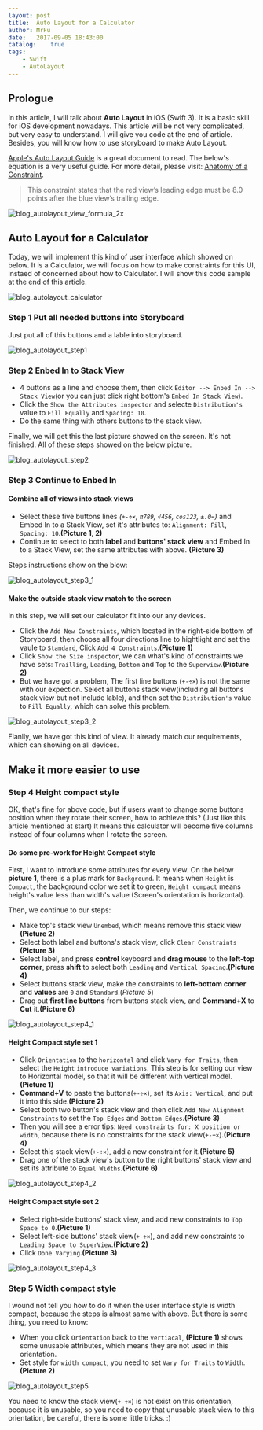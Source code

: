 ```yaml
---
layout: post
title:  Auto Layout for a Calculator
author: MrFu
date:   2017-09-05 18:43:00
catalog:    true
tags:
    - Swift
    - AutoLayout
---
```


## Prologue

In this article, I will talk about **Auto Layout** in iOS (Swift 3). It is a basic skill for iOS development nowadays. This article will be not very complicated, but very easy to understand. I will give you code at the end of article. Besides, you will know how to use storyboard to make Auto Layout.

[Apple's Auto Layout Guide](https://developer.apple.com/library/content/documentation/UserExperience/Conceptual/AutolayoutPG/index.html#//apple_ref/doc/uid/TP40010853-CH7-SW1) is a great document to read. The below's equation is a very useful guide. For more detail, please visit: [Anatomy of a Constraint](https://developer.apple.com/library/content/documentation/UserExperience/Conceptual/AutolayoutPG/AnatomyofaConstraint.html#//apple_ref/doc/uid/TP40010853-CH9-SW1).

> This constraint states that the red view’s leading edge must be 8.0 points after the blue view’s trailing edge.

![blog_autolayout_view_formula_2x](/img/article/autolayout/blog_autolayout_view_formula_2x.png)

## Auto Layout for a Calculator

Today, we will implement this kind of user interface which showed on below. It is a Calculator, we will focus on how to make constraints for this UI, instaed of concerned about how to Calculator. I will show this code sample at the end of this article.

![blog_autolayout_calculator](/img/article/autolayout/blog_autolayout_calculator.png)

### Step 1 Put all needed buttons into Storyboard

Just put all of this buttons and a lable into storyboard.

![blog_autolayout_step1](/img/article/autolayout/blog_autolayout_step1.png)

### Step 2 Enbed In to Stack View

* 4 buttons as a line and choose them, then click `Editor --> Enbed In --> Stack View`(or you can just click right bottom's `Embed In Stack View`). 
* Click the `Show the Attributes inspector` and selecte `Distribution's` value to `Fill Equally` and `Spacing: 10`. 
* Do the same thing with others buttons to the stack view. 

Finally, we will get this the last picture showed on the screen. It's not finished. All of these steps showed on the below picture.

 ![blog_autolayout_step2](/img/article/autolayout/blog_autolayout_step2.png)
 
### Step 3 Continue to Enbed In

#### Combine all of views into stack views

* Select these five buttons lines *(`+-÷×`, `π789`, `√456`, `cos123`, `±.0=`)* and Embed In to a Stack View, set it's attributes to: `Alignment: Fill`, `Spacing: 10`.**(Picture 1, 2)**
* Continue to select to both **label** and **buttons' stack view** and Embed In to a Stack View, set the same attributes with above. **(Picture 3)**

Steps instructions show on the blow:

![blog_autolayout_step3_1](/img/article/autolayout/blog_autolayout_step3_1.png)

#### Make the outside stack view match to the screen

In this step, we will set our calculator fit into our any devices.

* Click the `Add New Constraints`, which located in the right-side bottom of Storyboard, then choose all four directions line to hightlight and set the vaule to `Standard`, Click `Add 4 Constraints`.**(Picture 1)**
* Click `Show the Size inspector`, we can what's kind of constraints we have sets: `Trailling`, `Leading`, `Bottom` and `Top` to the `Superview`.**(Picture 2)**
* But we have got a problem, The first line buttons (`+-÷×`) is not the same with our expection. Select all buttons stack view(including all buttons stack view but not include lable), and then set the `Distribution's` value to `Fill Equally`, which can solve this problem.

![blog_autolayout_step3_2](/img/article/autolayout/blog_autolayout_step3_2.png)

Fianlly, we have got this kind of view. It already match our requirements, which can showing on all devices.

## Make it more easier to use

### Step 4 Height compact style

OK, that's fine for above code, but if users want to change some buttons position when they rotate their screen, how to achieve this? (Just like this article mentioned at start) It means this calculator will become five columns instead of four columns when I rotate the screen.

#### Do some pre-work for Height Compact style

First, I want to introduce some attributes for every view. On the below **picture 1**, there is a plus mark for `Background`. It means when `Height` is `Compact`, the background color we set it to green, `Height compact` means height's value less than width's value (Screen's orientation is horizontal).

Then, we continue to our steps:

* Make top's stack view `Unembed`, which means remove this stack view **(Picture 2)**
* Select both label and buttons's stack view, click `Clear Constraints` **(Picture 3)**
* Select label, and press **control** keyboard and **drag mouse** to the **left-top corner**, press **shift** to select both `Leading` and `Vertical Spacing`.**(Picture 4)**
* Select buttons stack view, make the constraints to **left-bottom corner** and **values** are `0` and `Standard`.(*Picture 5*)
* Drag out **first line buttons** from buttons stack view, and **Command+X** to **Cut** it.**(Picture 6)**

![blog_autolayout_step4_1](/img/article/autolayout/blog_autolayout_step4_1.png)

#### Height Compact style set 1

* Click `Orientation` to the `horizontal` and click `Vary for Traits`, then select the `Height` `introduce variations`. This step is for setting our view to Horizontal model, so that it will be different with vertical model.**(Picture 1)**
* **Command+V** to paste the buttons(`+-÷×`), set its `Axis: Vertical`, and put it into this side.**(Picture 2)**
* Select both two button's stack view and then click `Add New Alignment Constraints` to set the `Top Edges` and `Bottom Edges`.**(Picture 3)**
* Then you will see a error tips: `Need constraints for: X position or width`, because there is no constraints for the stack view(`+-÷×`).**(Picture 4)**
* Select this stack view(`+-÷×`), add a new constraint for it.**(Picture 5)**
* Drag one of the stack view's button to the right buttons' stack view and set its attribute to `Equal Widths`.**(Picture 6)**

![blog_autolayout_step4_2](/img/article/autolayout/blog_autolayout_step4_2.png)


#### Height Compact style set 2

* Select right-side buttons' stack view, and add new constraints to `Top Space to 0`.**(Picture 1)**
* Select left-side buttons' stack view(`+-÷×`), and add new constraints to `Leading Space to SuperView`.**(Picture 2)**
* Click `Done Varying`.**(Picture 3)**

![blog_autolayout_step4_3](/img/article/autolayout/blog_autolayout_step4_3.png)


### Step 5 Width compact style

I wound not tell you how to do it when the user interface style is width compact, because the steps is almost same with above. But there is some thing, you need to know:

* When you click `Orientation` back to the `vertiacal`, **(Picture 1)** shows some unusable attributes, which means they are not used in this orientation.
* Set style for `width compact`, you need to set `Vary for Traits` to `Width`.**(Picture 2)**

![blog_autolayout_step5](/img/article/autolayout/blog_autolayout_step5.png)

You need to know the stack view(`+-÷×`) is not exist on this orientation, because it is unusable, so you need to copy that unusable stack view to this orientation, be careful, there is some little tricks. :)


